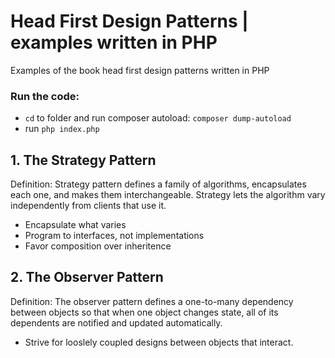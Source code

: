 # Head First Design Patterns | examples written in PHP
Examples of the book head first design patterns written in PHP

### Run the code:
- `cd` to folder and run composer autoload: `composer dump-autoload`
- run `php index.php`


## 1. The Strategy Pattern
Definition: Strategy pattern defines a family of algorithms, 
encapsulates each one, and makes them interchangeable. Strategy lets the algorithm 
vary independently from clients that use it.

- Encapsulate what varies
- Program to interfaces, not implementations
- Favor composition over inheritence

## 2. The Observer Pattern
Definition: The observer pattern defines a one-to-many dependency
between objects so that when one object changes state, all of its dependents are
notified and updated automatically.

- Strive for looslely coupled designs between objects that interact.